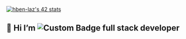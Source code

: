 


<a href="https://github.com/oakoudad/badge42"><img src="https://badge.mediaplus.ma/greenbinary/hben-laz" alt="hben-laz's 42 stats" /></a>




## 👋 Hi  I’m   ![Custom Badge](https://img.shields.io/badge/HAMZA_BEN_LAAZIZ-Ged?color=green) full stack developer


